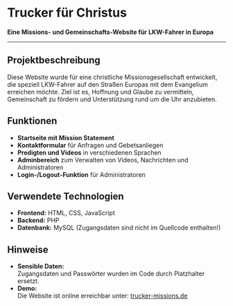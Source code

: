 
# Trucker für Christus

**Eine Missions- und Gemeinschafts-Website für LKW-Fahrer in Europa**

---

## Projektbeschreibung

Diese Website wurde für eine christliche Missionsgesellschaft entwickelt, die speziell LKW-Fahrer auf den Straßen Europas mit dem Evangelium erreichen möchte. Ziel ist es, Hoffnung und Glaube zu vermitteln, Gemeinschaft zu fördern und Unterstützung rund um die Uhr anzubieten.

## Funktionen

- **Startseite mit Mission Statement**  
- **Kontaktformular** für Anfragen und Gebetsanliegen  
- **Predigten und Videos** in verschiedenen Sprachen  
- **Adminbereich** zum Verwalten von Videos, Nachrichten und Administratoren  
- **Login-/Logout-Funktion** für Administratoren

## Verwendete Technologien

- **Frontend:** HTML, CSS, JavaScript
- **Backend:** PHP
- **Datenbank:** MySQL (Zugangsdaten sind nicht im Quellcode enthalten!)

## Hinweise

- **Sensible Daten:**  
  Zugangsdaten und Passwörter wurden im Code durch Platzhalter ersetzt.
- **Demo:**  
  Die Website ist online erreichbar unter: [trucker-missions.de](https://trucker-missions.de)
